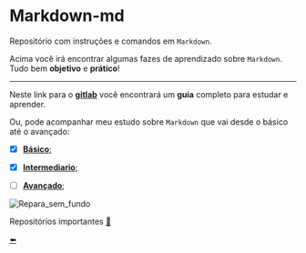 # Markdown-md
Repositório com instruções e comandos em ``Markdown``.

Acima você irá encontrar algumas fazes de aprendizado sobre ``Markdown``. Tudo bem **objetivo** e **prático**!

---

Neste link para o [**gitlab**](https://about.gitlab.com/handbook/markdown-guide/) você encontrará um **guia** completo para estudar e aprender.

Ou, pode acompanhar meu estudo sobre ``Markdown`` que vai desde o básico até o avançado:

- [x] [**Básico**;](https://github.com/duartecgustavo/Markdown-md/blob/master/Basicos.md)

- [x] [**Intermediario**;](https://github.com/duartecgustavo/Markdown-md/blob/master/Intermediario.md)

- [ ] [**Avançado**;](https://github.com/duartecgustavo/Markdown-md/blob/master/Avan%C3%A7ado.md)


<img alt="Repara_sem_fundo" src="https://user-images.githubusercontent.com/65131471/93386595-5111c000-f83e-11ea-8bcf-0a00dd2a2a3d.png">

Repositórios importantes [:link:](https://www.youtube.com/channel/UCFuIUoyHB12qpYa8Jpxoxow)

[:arrow_left:](https://github.com/duartecgustavo)
